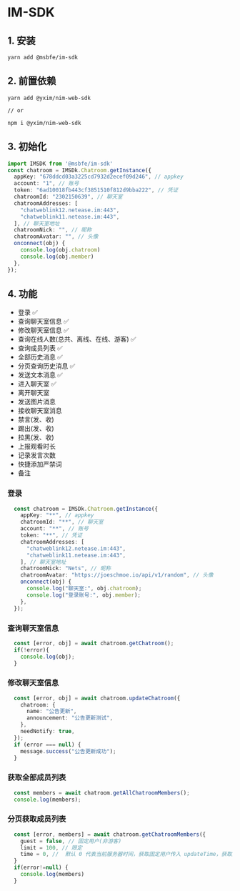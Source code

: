 # IM-SDK

## 1. 安装

```shell
yarn add @msbfe/im-sdk
```

## 2. 前置依赖

```shell
yarn add @yxim/nim-web-sdk

// or

npm i @yxim/nim-web-sdk
```


## 3. 初始化
```ts
import IMSDK from '@msbfe/im-sdk'
const chatroom = IMSDk.Chatroom.getInstance({
  appKey: "678ddcd03a3225cd7932d2ecef09d246", // appkey
  account: "1", // 账号
  token: "6ad10018fb443cf3851510f812d9bba222", // 凭证
  chatroomId: "2302150639", // 聊天室
  chatroomAddresses: [
    "chatweblink12.netease.im:443",
    "chatweblink11.netease.im:443",
  ], // 聊天室地址
  chatroomNick: "", // 昵称
  chatroomAvatar: "", // 头像
  onconnect(obj) {
    console.log(obj.chatroom)
    console.log(obj.member)
  },
});
```

## 4. 功能

* 登录 ✅
* 查询聊天室信息 ✅
* 修改聊天室信息 ✅
* 查询在线人数(总共、离线、在线、游客) ✅
* 查询成员列表 ✅
* 全部历史消息 ✅
* 分页查询历史消息 ✅
* 发送文本消息 ✅
* 进入聊天室 ✅
* 离开聊天室 
* 发送图片消息
* 接收聊天室消息
* 禁言(发、收)
* 踢出(发、收)
* 拉黑(发、收)
* 上报观看时长
* 记录发言次数
* 快捷添加严禁词
* 备注


### 登录

```ts
  const chatroom = IMSDk.Chatroom.getInstance({
    appKey: "**", // appkey
    chatroomId: "**", // 聊天室
    account: "**", // 账号
    token: "**", // 凭证
    chatroomAddresses: [
      "chatweblink12.netease.im:443",
      "chatweblink11.netease.im:443",
    ], // 聊天室地址
    chatroomNick: "Nets", // 昵称
    chatroomAvatar: "https://joeschmoe.io/api/v1/random", // 头像
    onconnect(obj) {
      console.log("聊天室:", obj.chatroom);
      console.log("登录账号:", obj.member);
    },
  });
```
### 查询聊天室信息
```ts
  const [error, obj] = await chatroom.getChatroom();
  if(!error){
    console.log(obj);
  }
```

### 修改聊天室信息
```ts
  const [error, obj] = await chatroom.updateChatroom({
    chatroom: {
      name: "公告更新",
      announcement: "公告更新测试",
    },
    needNotify: true,
  });
  if (error === null) {
    message.success("公告更新成功");
  }
```

### 获取全部成员列表

```ts
  const members = await chatroom.getAllChatroomMembers();
  console.log(members);
```

### 分页获取成员列表

```ts
  const [error, members] = await chatroom.getChatroomMembers({
    guest = false, // 固定用户(非游客)
    limit = 100, // 限定
    time = 0, //  默认 0 代表当前服务器时间，获取固定用户传入 updateTime，获取游客用户传入 enterTime
  }
  if(error!=null) {
    console.log(members)
  }
```